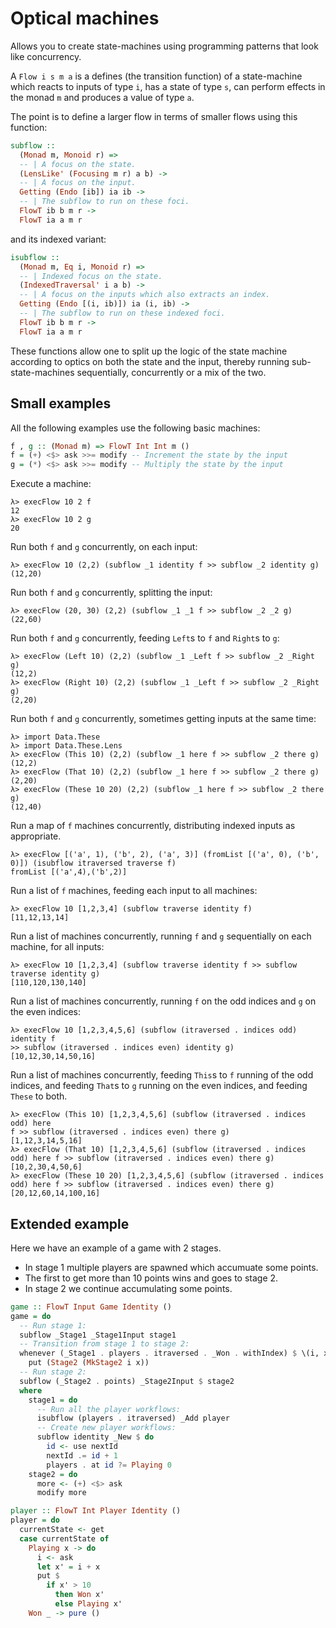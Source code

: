 # Optical machines

Allows you to create state-machines using programming patterns that look like
concurrency.

A `Flow i s m a` is a defines (the transition function) of a state-machine which
reacts to inputs of type `i`, has a state of type `s`, can perform effects in
the monad `m` and produces a value of type `a`.

The point is to define a larger flow in terms of smaller flows using this
function:

``` haskell
subflow ::
  (Monad m, Monoid r) =>
  -- | A focus on the state.
  (LensLike' (Focusing m r) a b) ->
  -- | A focus on the input.
  Getting (Endo [ib]) ia ib ->
  -- | The subflow to run on these foci.
  FlowT ib b m r ->
  FlowT ia a m r
```

and its indexed variant:

``` haskell
isubflow ::
  (Monad m, Eq i, Monoid r) =>
  -- | Indexed focus on the state.
  (IndexedTraversal' i a b) ->
  -- | A focus on the inputs which also extracts an index.
  Getting (Endo [(i, ib)]) ia (i, ib) ->
  -- | The subflow to run on these indexed foci.
  FlowT ib b m r ->
  FlowT ia a m r
```

These functions allow one to split up the logic of the state machine according
to optics on both the state and the input, thereby running sub-state-machines
sequentially, concurrently or a mix of the two.

## Small examples

All the following examples use the following basic machines:

``` haskell
f , g :: (Monad m) => FlowT Int Int m ()
f = (+) <$> ask >>= modify -- Increment the state by the input
g = (*) <$> ask >>= modify -- Multiply the state by the input
```

Execute a machine:

    λ> execFlow 10 2 f
    12
    λ> execFlow 10 2 g
    20

Run both `f` and `g` concurrently, on each input:

    λ> execFlow 10 (2,2) (subflow _1 identity f >> subflow _2 identity g)
    (12,20)

Run both `f` and `g` concurrently, splitting the input:

    λ> execFlow (20, 30) (2,2) (subflow _1 _1 f >> subflow _2 _2 g)
    (22,60)

Run both `f` and `g` concurrently, feeding `Left`s to `f` and `Right`s to `g`:

    λ> execFlow (Left 10) (2,2) (subflow _1 _Left f >> subflow _2 _Right g)
    (12,2)
    λ> execFlow (Right 10) (2,2) (subflow _1 _Left f >> subflow _2 _Right g)
    (2,20)

Run both `f` and `g` concurrently, sometimes getting inputs at the same time:

    λ> import Data.These
    λ> import Data.These.Lens
    λ> execFlow (This 10) (2,2) (subflow _1 here f >> subflow _2 there g)
    (12,2)
    λ> execFlow (That 10) (2,2) (subflow _1 here f >> subflow _2 there g)
    (2,20)
    λ> execFlow (These 10 20) (2,2) (subflow _1 here f >> subflow _2 there g)
    (12,40)

Run a map of `f` machines concurrently, distributing indexed inputs as
appropriate.

    λ> execFlow [('a', 1), ('b', 2), ('a', 3)] (fromList [('a', 0), ('b', 0)]) (isubflow itraversed traverse f)
    fromList [('a',4),('b',2)]

Run a list of `f` machines, feeding each input to all machines:

    λ> execFlow 10 [1,2,3,4] (subflow traverse identity f)
    [11,12,13,14]

Run a list of machines concurrently, running `f` and `g` sequentially on each
machine, for all inputs:

    λ> execFlow 10 [1,2,3,4] (subflow traverse identity f >> subflow traverse identity g)
    [110,120,130,140]

Run a list of machines concurrently, running `f` on the odd indices and `g` on
the even indices:

    λ> execFlow 10 [1,2,3,4,5,6] (subflow (itraversed . indices odd) identity f
    >> subflow (itraversed . indices even) identity g)
    [10,12,30,14,50,16]

Run a list of machines concurrently, feeding `This`s to `f` running of the odd
indices, and feeding `That`s to `g` running on the even indices, and feeding
`These` to both.

    λ> execFlow (This 10) [1,2,3,4,5,6] (subflow (itraversed . indices odd) here
    f >> subflow (itraversed . indices even) there g)
    [1,12,3,14,5,16]
    λ> execFlow (That 10) [1,2,3,4,5,6] (subflow (itraversed . indices odd) here f >> subflow (itraversed . indices even) there g)
    [10,2,30,4,50,6]
    λ> execFlow (These 10 20) [1,2,3,4,5,6] (subflow (itraversed . indices odd) here f >> subflow (itraversed . indices even) there g)
    [20,12,60,14,100,16]

## Extended example

Here we have an example of a game with 2 stages.
- In stage 1 multiple players are spawned which accumuate some points.
- The first to get more than 10 points wins and goes to stage 2.
- In stage 2 we continue accumulating some points.

``` haskell
game :: FlowT Input Game Identity ()
game = do
  -- Run stage 1:
  subflow _Stage1 _Stage1Input stage1
  -- Transition from stage 1 to stage 2:
  whenever (_Stage1 . players . itraversed . _Won . withIndex) $ \(i, x) ->
    put (Stage2 (MkStage2 i x))
  -- Run stage 2:
  subflow (_Stage2 . points) _Stage2Input $ stage2
  where
    stage1 = do
      -- Run all the player workflows:
      isubflow (players . itraversed) _Add player
      -- Create new player workflows:
      subflow identity _New $ do
        id <- use nextId
        nextId .= id + 1
        players . at id ?= Playing 0
    stage2 = do
      more <- (+) <$> ask
      modify more

player :: FlowT Int Player Identity ()
player = do
  currentState <- get
  case currentState of
    Playing x -> do
      i <- ask
      let x' = i + x
      put $
        if x' > 10
          then Won x'
          else Playing x'
    Won _ -> pure ()
```
